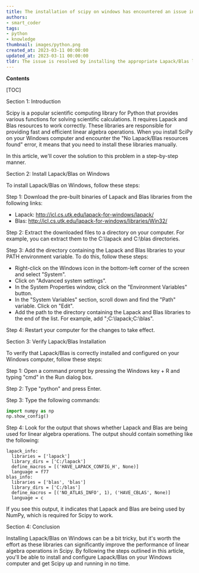 ```yaml
---
title: The installation of scipy on windows has encountered an issue in which lapack/blas resources cannot be found
authors:
- smart_coder
tags:
- python
- knowledge
thumbnail: images/python.png
created_at: 2023-03-11 00:00:00
updated_at: 2023-03-11 00:00:00
tldr: The issue is resolved by installing the appropriate Lapack/Blas libraries on the system or using a pre-built Scipy package that includes them.
---
```


**Contents**

[TOC]

Section 1: Introduction

Scipy is a popular scientific computing library for Python that provides various functions for solving scientific calculations. It requires Lapack and Blas resources to work correctly. These libraries are responsible for providing fast and efficient linear algebra operations. When you install SciPy on your Windows computer and encounter the "No Lapack/Blas resources found" error, it means that you need to install these libraries manually.

In this article, we'll cover the solution to this problem in a step-by-step manner.

Section 2: Install Lapack/Blas on Windows

To install Lapack/Blas on Windows, follow these steps:

Step 1: Download the pre-built binaries of Lapack and Blas libraries from the following links:

- Lapack: http://icl.cs.utk.edu/lapack-for-windows/lapack/
- Blas: http://icl.cs.utk.edu/lapack-for-windows/libraries/Win32/

Step 2: Extract the downloaded files to a directory on your computer. For example, you can extract them to the C:\lapack and C:\blas directories.

Step 3: Add the directory containing the Lapack and Blas libraries to your PATH environment variable. To do this, follow these steps:

- Right-click on the Windows icon in the bottom-left corner of the screen and select "System".
- Click on "Advanced system settings".
- In the System Properties window, click on the "Environment Variables" button.
- In the "System Variables" section, scroll down and find the "Path" variable. Click on "Edit".
- Add the path to the directory containing the Lapack and Blas libraries to the end of the list. For example, add ";C:\lapack;C:\blas".

Step 4: Restart your computer for the changes to take effect.

Section 3: Verify Lapack/Blas Installation

To verify that Lapack/Blas is correctly installed and configured on your Windows computer, follow these steps:

Step 1: Open a command prompt by pressing the Windows key + R and typing "cmd" in the Run dialog box.

Step 2: Type "python" and press Enter.

Step 3: Type the following commands:

```python
import numpy as np
np.show_config()
```

Step 4: Look for the output that shows whether Lapack and Blas are being used for linear algebra operations. The output should contain something like the following:

```
lapack_info:
  libraries = ['lapack']
  library_dirs = ['C:/lapack']
  define_macros = [('HAVE_LAPACK_CONFIG_H', None)]
  language = f77
blas_info:
  libraries = ['blas', 'blas']
  library_dirs = ['C:/blas']
  define_macros = [('NO_ATLAS_INFO', 1), ('HAVE_CBLAS', None)]
  language = c
```

If you see this output, it indicates that Lapack and Blas are being used by NumPy, which is required for Scipy to work.

Section 4: Conclusion

Installing Lapack/Blas on Windows can be a bit tricky, but it's worth the effort as these libraries can significantly improve the performance of linear algebra operations in Scipy. By following the steps outlined in this article, you'll be able to install and configure Lapack/Blas on your Windows computer and get Scipy up and running in no time.
